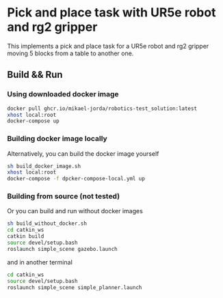 # Pick and place task with UR5e robot and rg2 gripper

This implements a pick and place task for a UR5e robot and rg2 gripper moving 5 blocks from a table to another one.

## Build && Run

### Using downloaded docker image

```bash
docker pull ghcr.io/mikael-jorda/robotics-test_solution:latest
xhost local:root
docker-compose up
```

### Building docker image locally

Alternatively, you can build the docker image yourself
```bash
sh build_docker_image.sh
xhost local:root
docker-compose -f dpcker-compose-local.yml up
```

### Building from source (not tested)

Or you can build and run without docker images
```bash
sh build_without_docker.sh
cd catkin_ws
catkin build
source devel/setup.bash
roslaunch simple_scene gazebo.launch
```

and in another terminal
```bash
cd catkin_ws
source devel/setup.bash
roslaunch simple_scene simple_planner.launch
```
